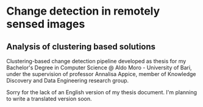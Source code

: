 # Change detection in remotely sensed images
## Analysis of clustering based solutions
Clustering-based change detection pipeline developed as thesis for my Bachelor's Degree in Computer Science @ Aldo Moro - University of Bari, under the supervision of professor Annalisa Appice, member of Knowledge Discovery and Data Engineering research group.

Sorry for the lack of an English version of my thesis document. I'm planning to write a translated version soon.
